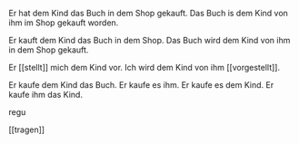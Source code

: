 Er hat dem Kind das Buch in dem Shop gekauft.
Das Buch is dem Kind von ihm im Shop gekauft worden.

Er kauft dem Kind das Buch in dem Shop.
Das Buch wird dem Kind von ihm in dem Shop gekauft.  

Er [[stellt]] mich dem Kind vor.
Ich wird dem Kind von ihm [[vorgestellt]].


Er kaufe dem Kind das Buch.
Er kaufe es ihm.
Er kaufe es dem Kind.
Er kaufe ihm das Kind.

regu

[[tragen]]
